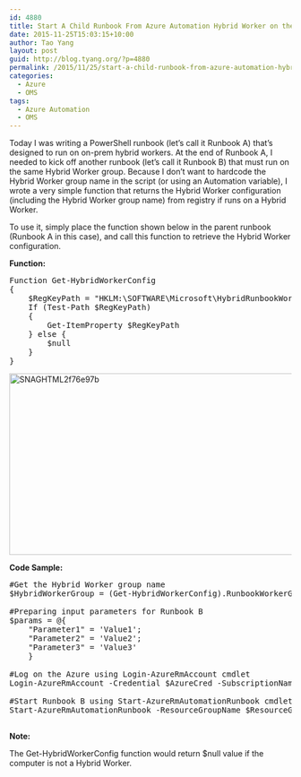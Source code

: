 ```yaml
---
id: 4880
title: Start A Child Runbook From Azure Automation Hybrid Worker on the Same Hybrid Worker Group
date: 2015-11-25T15:03:15+10:00
author: Tao Yang
layout: post
guid: http://blog.tyang.org/?p=4880
permalink: /2015/11/25/start-a-child-runbook-from-azure-automation-hybrid-worker-on-the-same-hybrid-worker-group/
categories:
  - Azure
  - OMS
tags:
  - Azure Automation
  - OMS
---
```

Today I was writing a PowerShell runbook (let’s call it Runbook A) that’s designed to run on on-prem hybrid workers. At the end of Runbook A, I needed to kick off another runbook (let’s call it Runbook B) that must run on the same Hybrid Worker group. Because I don’t want to hardcode the Hybrid Worker group name in the script (or using an Automation variable), I wrote a very simple function that returns the Hybrid Worker configuration (including the Hybrid Worker group name) from registry if runs on a Hybrid Worker.

To use it, simply place the function shown below in the parent runbook (Runbook A in this case), and call this function to retrieve the Hybrid Worker configuration.

<strong>Function:</strong>
<pre language="PowerShell">Function Get-HybridWorkerConfig
{
    $RegKeyPath = "HKLM:\SOFTWARE\Microsoft\HybridRunbookWorker"
    If (Test-Path $RegKeyPath)
    {
        Get-ItemProperty $RegKeyPath
    } else {
        $null
    }
}
</pre>
<a href="http://blog.tyang.org/wp-content/uploads/2015/11/SNAGHTML2f76e97b.png"><img style="background-image: none; padding-top: 0px; padding-left: 0px; display: inline; padding-right: 0px; border: 0px;" title="SNAGHTML2f76e97b" src="http://blog.tyang.org/wp-content/uploads/2015/11/SNAGHTML2f76e97b_thumb.png" alt="SNAGHTML2f76e97b" width="709" height="324" border="0" /></a>

<strong>Code Sample:</strong>
<pre language="PowerShell">#Get the Hybrid Worker group name
$HybridWorkerGroup = (Get-HybridWorkerConfig).RunbookWorkerGroup

#Preparing input parameters for Runbook B
$params = @{
    "Parameter1" = 'Value1';
    "Parameter2" = 'Value2';
    "Parameter3" = 'Value3'
	}

#Log on the Azure using Login-AzureRmAccount cmdlet
Login-AzureRmAccount -Credential $AzureCred -SubscriptionName $SubscriptionName

#Start Runbook B using Start-AzureRmAutomationRunbook cmdlet
Start-AzureRmAutomationRunbook -ResourceGroupName $ResourceGroupName -AutomationAccountName $AutomationAccountName -Name "RunbookB" -Parameters $params -RunOn $HybridWorkerGroup

</pre>
<strong>Note:</strong>

The Get-HybridWorkerConfig function would return $null value if the computer is not a Hybrid Worker.